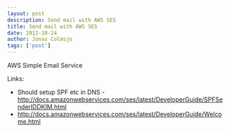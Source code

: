 ```yaml
---
layout: post
description: Send mail with AWS SES
title: Send mail with AWS SES
date: 2012-10-24
author: Jonas Colmsjo
tags: ['post']
---
```


AWS Simple Email Service






Links:

 * Should setup SPF etc in DNS - http://docs.amazonwebservices.com/ses/latest/DeveloperGuide/SPFSenderIDDKIM.html
 * http://docs.amazonwebservices.com/ses/latest/DeveloperGuide/Welcome.html
